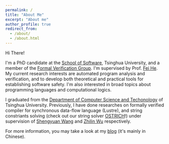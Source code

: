 ```yaml
---
permalink: /
title: "About Me"
excerpt: "About me"
author_profile: true
redirect_from: 
  - /about/
  - /about.html
---
```


Hi There!

I'm a PhD candidate at the [School of Software](https://www.thss.tsinghua.edu.cn/en/), Tsinghua University, and a member of the [Formal Verification Group](https://thufv.github.io/). I'm supervised by Prof. [Fei He](https://feihe.github.io/). My current research interests are automated program analysis and verification, and to develop both theoretical and practical tools for establishing software safety. I'm also interested in broad topics about programming languages and computational logics.

I graduated from the [Department of Computer Science and Techonology](https://www.cs.tsinghua.edu.cn/csen/) of Tsinghua University. Previously, I have done researches on formally verified compiler for synchronous data-flow language (Lustre), and string constriants solving (check out our string solver [OSTRICH](https://github.com/uuverifiers/ostrich)!) under supervision of [Shengyuan Wang](https://www.cs.tsinghua.edu.cn/info/1112/3496.htm) and [Zhilin Wu](http://lcs.ios.ac.cn/~wuzl/index.html) respectively.

For more information, you may take a look at my [blog](https://garden.linusboyle.cn) (it's mainly in Chinese).
